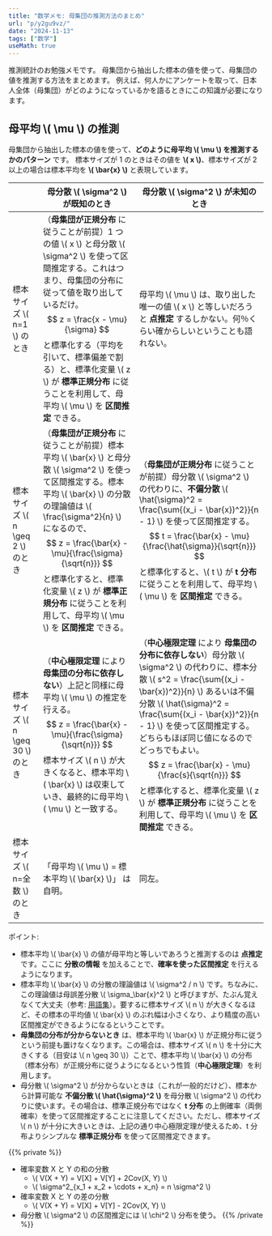 ```yaml
---
title: "数学メモ: 母集団の推測方法のまとめ"
url: "p/y2gu9vz/"
date: "2024-11-13"
tags: ["数学"]
useMath: true
---
```


推測統計のお勉強メモです。
母集団から抽出した標本の値を使って、母集団の値を推測する方法をまとめます。
例えば、何人かにアンケートを取って、日本人全体（母集団）がどのようになっているかを語るときにこの知識が必要になります。

母平均 \\( \mu \\) の推測
----

母集団から抽出した標本の値を使って、**どのように母平均 \\( \mu \\) を推測するかのパターン** です。
標本サイズが 1 のときはその値を **\\( x \\)**、標本サイズが 2 以上の場合は標本平均を **\\( \bar{x} \\)** と表現しています。

| | 母分散 \\( \sigma^2 \\) が既知のとき | 母分散 \\( \sigma^2 \\) が未知のとき |
| ---- | ---- | ---- |
| 標本サイズ \\( n=1 \\) のとき | （**母集団が正規分布** に従うことが前提）1 つの値 \\( x \\) と母分散 \\( \sigma^2 \\) を使って区間推定する。これはつまり、母集団の分布に従って値を取り出しているだけ。 $$ z = \frac{x - \mu}{\sigma} $$ と標準化する（平均を引いて、標準偏差で割る）と、標準化変量 \\( z \\) が **標準正規分布** に従うことを利用して、母平均 \\( \mu \\) を **区間推定** できる。 | 母平均 \\( \mu \\) は、取り出した唯一の値 \\( x \\) と等しいだろうと **点推定** するしかない。何％くらい確からしいということも語れない。 |
| 標本サイズ \\( n \geq 2 \\) のとき | （**母集団が正規分布** に従うことが前提）標本平均 \\( \bar{x} \\) と母分散 \\( \sigma^2 \\) を使って区間推定する。標本平均 \\( \bar{x} \\) の分散の理論値は \\( \frac{\sigma^2}{n} \\) になるので、 $$ z = \frac{\bar{x} - \mu}{\frac{\sigma}{\sqrt{n}}} $$ と標準化すると、標準化変量 \\( z \\) が **標準正規分布** に従うことを利用して、母平均 \\( \mu \\) を **区間推定** できる。 | （**母集団が正規分布** に従うことが前提）母分散 \\( \sigma^2 \\) の代わりに、**不偏分散** \\( \hat{\sigma}^2 = \frac{\sum{(x_i - \bar{x})^2}}{n - 1} \\) を使って区間推定する。 $$ t = \frac{\bar{x} - \mu}{\frac{\hat{\sigma}}{\sqrt{n}}} $$ と標準化すると、\\( t \\) が **t 分布** に従うことを利用して、母平均 \\( \mu \\) を **区間推定** できる。 |
| 標本サイズ \\( n \geq 30 \\) のとき | （**中心極限定理** により **母集団の分布に依存しない**）上記と同様に母平均 \\( \mu \\) の推定を行える。$$ z = \frac{\bar{x} - \mu}{\frac{\sigma}{\sqrt{n}}} $$ 標本サイズ \\( n \\) が大きくなると、標本平均 \\( \bar{x} \\) は収束していき、最終的に母平均 \\( \mu \\) と一致する。 | （**中心極限定理** により **母集団の分布に依存しない**）母分散 \\( \sigma^2 \\) の代わりに、標本分散 \\( s^2 =  \frac{\sum{(x_i - \bar{x})^2}}{n} \\) あるいは不偏分散 \\( \hat{\sigma}^2 = \frac{\sum{(x_i - \bar{x})^2}}{n - 1} \\) を使って区間推定する。どちらもほぼ同じ値になるのでどっちでもよい。 $$ z = \frac{\bar{x} - \mu}{\frac{s}{\sqrt{n}}} $$ と標準化すると、標準化変量 \\( z \\) が **標準正規分布** に従うことを利用して、母平均 \\( \mu \\) を **区間推定** できる。 |
| 標本サイズ \\( n=全数 \\) のとき | 「母平均 \\( \mu \\) = 標本平均 \\( \bar{x} \\)」 は自明。 | 同左。 |

ポイント:

- 標本平均 \\( \bar{x} \\) の値が母平均と等しいであろうと推測するのは **点推定** です。ここに **分散の情報** を加えることで、**確率を使った区間推定** を行えるようになります。
- 標本平均 \\( \bar{x} \\) の分散の理論値は \\( \sigma^2 / n \\) です。ちなみに、この理論値は母誤差分散 \\( \sigma_\bar{x}^2 \\) と呼びますが、たぶん覚えなくて大丈夫（参考: [用語集](/p/n597k8j/)）。要するに標本サイズ \\( n \\) が大きくなるほど、その標本の平均値 \\( \bar{x} \\) のぶれ幅は小さくなり、より精度の高い区間推定ができるようになるということです。
- **母集団の分布が分からないとき** は、標本平均 \\( \bar{x} \\) が正規分布に従うという前提も置けなくなります。この場合は、標本サイズ \\( n \\) を十分に大きくする（目安は \\( n \geq 30 \\)）ことで、標本平均 \\( \bar{x} \\) の分布（標本分布）が正規分布に従うようになるという性質（**中心極限定理**）を利用します。
- 母分散 \\( \sigma^2 \\) が分からないときは（これが一般的だけど）、標本から計算可能な **不偏分散 \\( \hat{\sigma}^2 \\)** を母分散 \\( \sigma^2 \\) の代わりに使います。その場合は、標準正規分布ではなく **t 分布** の上側確率（両側確率）を使って区間推定することに注意してください。ただし、標本サイズ \\( n \\) が十分に大きいときは、上記の通り中心極限定理が使えるため、t 分布よりシンプルな **標準正規分布** を使って区間推定できます。

{{% private %}}
- 確率変数 X と Y の和の分散
  - \\( V(X + Y) = V[X] + V[Y] + 2Cov(X, Y) \\)
  - \\( \sigma^2_{x_1 + x_2 + \cdots + x_n} = n \sigma^2 \\)
- 確率変数 X と Y の差の分散
  - \\( V(X + Y) = V[X] + V[Y] - 2Cov(X, Y) \\)
- 母分散 \\( \sigma^2 \\) の区間推定には \\( \chi^2 \\) 分布を使う。
{{% /private %}}

